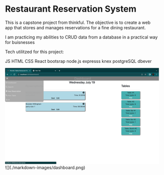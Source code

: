 # Restaurant Reservation System

This is a capstone project from thinkful.
The objective is to create a web app that stores and manages reservations for a fine dining restaurant. 

I am practicing my abilities to CRUD data from a database in a practical way for buisnesses 

Tech utilitzed for this project:

JS
HTML
CSS
React
bootsrap
node.js
expresss
knex
postgreSQL
dbever

<div><img src="./markdown-images/Drop down.png"/></div>
![](./markdown-images/dashboard.png)
